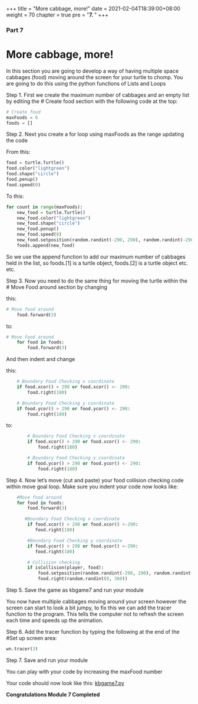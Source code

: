 +++
title = "More cabbage, more!"
date = 2021-02-04T18:39:00+08:00
weight = 70
chapter = true
pre = "<b>7. </b>"
+++

### Part 7

# More cabbage, more!

In this section you are going to develop a way of having multiple space
 cabbages \(food\) moving around the screen for your turtle to chomp.
 You are going to do this using the python functions of Lists and Loops

Step 1.  First we create the maximum number of cabbages and an empty list by
 editing the \# Create food section with the following code at the top:

```python
# Create food
maxFoods = 6
foods = []
```

Step 2.  Next you create a for loop using maxFoods as the range updating the code

From this:

```python
food = turtle.Turtle()
food.color("lightgreen")
food.shape("circle")
food.penup()
food.speed(0)
```

To this:

```python
for count in range(maxFoods):
    new_food = turtle.Turtle()
    new_food.color("lightgreen")
    new_food.shape("circle")
    new_food.penup()
    new_food.speed(0)
    new_food.setposition(random.randint(-290, 290), random.randint(-290, 290))
    foods.append(new_food)
```

So we use the append function to add our maximum number of cabbages held in the
 list, so foods.\[1\] is a turtle object, foods.\[2\] is a turtle object etc. etc.

Step 3.  Now you need to do the same thing for moving the turtle within the
 \# Move Food around section by changing

this:

```python
# Move food around
    food.forward(3)
```

to:

```python
# Move food around
    for food in foods:
        food.forward(3)
```

And then indent and change

this:

```python
    # Boundary Food Checking x coordinate
    if food.xcor() > 290 or food.xcor() <- 290:
        food.right(180)

    # Boundary Food Checking y coordinate
    if food.ycor() > 290 or food.ycor() <- 290:
        food.right(180)
```

to:

```python
        # Boundary Food Checking x coordinate
        if food.xcor() > 290 or food.xcor() <- 290:
            food.right(180)

        # Boundary Food Checking y coordinate
        if food.ycor() > 290 or food.ycor() <- 290:
            food.right(180)
```

Step 4.  Now let’s move \(cut and paste\) your food collision checking code
 within move goal loop. Make sure you indent your code now looks like:

```python
    #Move food around
    for food in foods:
        food.forward(3)

       #Boundary Food Checking x coordinate
        if food.xcor() > 290 or food.xcor() <-290:
           food.right(180)

        #Boundary Food Checking y coordinate
        if food.ycor() > 290 or food.ycor() <-290:
           food.right(180)

        # Collision checking
        if isCollision(player, food):
            food.setposition(random.randint(-290, 290), random.randint(-290, 290))
            food.right(random.randint(0, 360))
```

Step 5.  Save the game as kbgame7 and run your module

You now have multiple cabbages moving around your screen however the screen can
 start to look a bit jumpy, to fix this we can add the tracer function to the
 program.
 This tells the computer not to refresh the screen each time and speeds up the
 animation.

Step 6.  Add the tracer function by typing the following at the end of the
 \#Set up screen area:

```python
wn.tracer(3)
```

Step 7.  Save and run your module

You can play with your code by increasing the maxFood number

Your code should now look like this: [kbgame7.py](/python_game/src/kbgame7.py)

**Congratulations Module 7 Completed**
